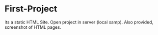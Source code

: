 # First-Project

Its a static HTML Site. Open project in server (local xamp). Also provided, screenshot of HTML pages.
